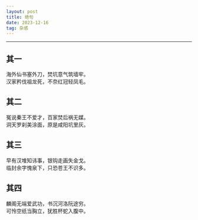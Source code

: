```yaml
---
layout: post
title: 绝句
date: 2023-12-16
tag: 杂感
---
```


---


## 其一
海外仙书塞外刀，焚坑意气筑墙牢。<br>
汉家矜伐祖龙死，不奈红冠轻凤毛。

## 其二
冤说秦王不爱才，百家焚后祸无媒。<br>
洞天罗刹美涂面，原是咸阳坑里灰。

## 其三
早有汉堆知讳事，银钩走画失金戈。<br>
临封余字愧泉下，只恐苍王不识多。

## 其四
麟阁无端爱武功，书沉河洛阮途穷。<br>
可怜空纸当胸立，犹胜杯蛇入腹中。

<br><br>

